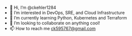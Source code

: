- 👋 Hi, I’m @ckehler1284
- 👀 I’m interested in DevOps, SRE, and Cloud Infrastructure
- 🌱 I’m currently learning Python, Kubernetes and Terraform
- 💞️ I’m looking to collaborate on anything cool!
- 📫 How to reach me ck595767@gmail.com

<!---
ckehler1284/ckehler1284 is a ✨ special ✨ repository because its `README.md` (this file) appears on your GitHub profile.
You can click the Preview link to take a look at your changes.
--->
